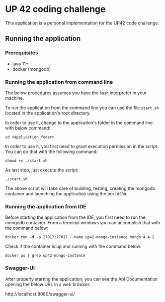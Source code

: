 # UP 42 coding challenge
This application is a personal implementation for the UP42 code challenge.

## Running the application
### Prerequisites
- java 11+
- docker (mongodb)

### Running the application from command line
The below procedures assumes you have the `bash` interpreter in your machine.

To run the application from the command line you can use the file `start.sh` located in the application's root directory.

In order to use it, change to the application's folder in the command line with below command:

`cd <application_foder>`

In order to use it, you first need to grant execution permission in the script. You can do that with the following command:

`chmod +x ./start.sh`

As last step, just execute the script:

`./start.sh`

The above script will take care of building, testing, creating the mongodb container and launching the application using the port `8080`.

### Running the application from IDE
Before starting the application from the IDE, you first need to run the mongodb container.
From a terminal windows you can accomplish that with the command below:

`docker run -d -p 27017:27017 --name up42-mongo-instance mongo:4.4.2`

Check if the container is up and running with the command below:

`docker ps | grep up42-mongo-instance`

### Swagger-UI
After properly starting the application, you can see the Api Documentation opening the below URL in a web browser:

http://localhost:8080/swagger-ui/